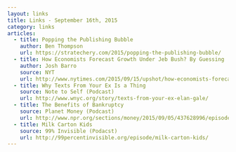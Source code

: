 ```yaml
---
layout: links
title: Links - September 16th, 2015
category: links
articles:
  - title: Popping the Publishing Bubble
    author: Ben Thompson
    url: https://stratechery.com/2015/popping-the-publishing-bubble/
  - title: How Economists Forecast Growth Under Jeb Bush? By Guessing
    author: Josh Barro
    source: NYT
    url: http://www.nytimes.com/2015/09/15/upshot/how-economists-forecast-growth-under-jeb-bush-by-guessing.html
  - title: Why Texts From Your Ex Is a Thing 
    source: Note to Self (Podcast)
    url: http://www.wnyc.org/story/texts-from-your-ex-elan-gale/
  - title: The Benefits of Bankruptcy
    source: Planet Money (Podcast)
    url: http://www.npr.org/sections/money/2015/09/05/437628996/episode-647-the-benefits-of-bankruptcy
  - title: Milk Carton Kids
    source: 99% Invisible (Podacst)
    url: http://99percentinvisible.org/episode/milk-carton-kids/
---
```

